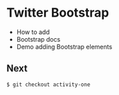 # Twitter Bootstrap
* How to add
* Bootstrap docs
* Demo adding Bootstrap elements

## Next
`$ git checkout activity-one`
